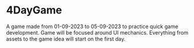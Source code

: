 # 4DayGame
A game made from 01-09-2023 to 05-09-2023 to practice quick game development. 
Game will be focused around UI mechanics. Everything from assets to the game idea will start on the first day.
